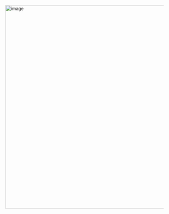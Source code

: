 <img width="1743" height="645" alt="image" src="https://github.com/user-attachments/assets/5c569831-3bc3-4469-909d-35bcffaaa7e8" />
